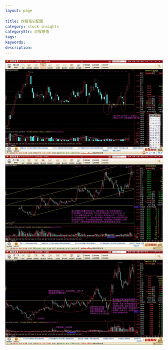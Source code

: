 ```yaml
---
layout: page

title: 炒股笔记配图
category: stock-insights
categoryStr: 炒股感悟
tags: 
keywords: 
description: 
---
```



![1](/img/life/20150630-000797.jpg)
![2](/img/life/20150630-002280.jpg)
![3](/img/life/20150630-60159.jpg)


